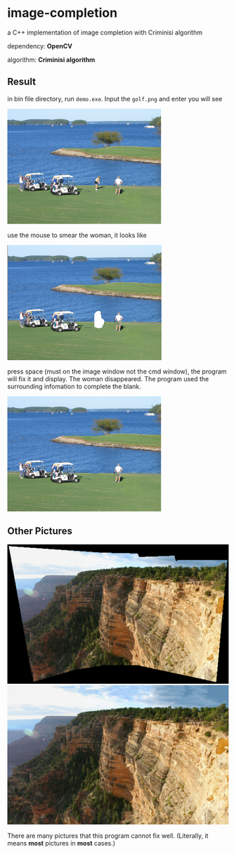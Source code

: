 # image-completion
a C++ implementation of image completion with Criminisi algorithm

dependency: **OpenCV**

algorithm: **Criminisi algorithm**

## Result
in bin file directory, run `demo.exe`. Input the `golf.png` and enter you will see 

![golf](./bin/golf.png)

use the mouse to smear the woman, it looks like

![golf_ruined](./bin/golf_mask.png)

press space (must on the image window not the cmd window), the program will fix it and display. The woman disappeared. The program used the surrounding infomation to complete the blank.

![golf_result](./bin/golf_result.png)

## Other Pictures
![](./res/panorama_mask.png)
![](./res/panorama_result.png)

There are many pictures that this program cannot fix well. (Literally, it means **most** pictures in **most** cases.)
